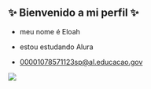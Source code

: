 ## ✨ Bienvenido a mi perfil ✨

- meu nome é Eloah

- estou estudando Alura

- 00001078571123sp@al.educacao.gov


![](https://i.pinimg.com/originals/4b/f8/24/4bf82427e2e9cd5f3a19715a2d48755b.gif)
